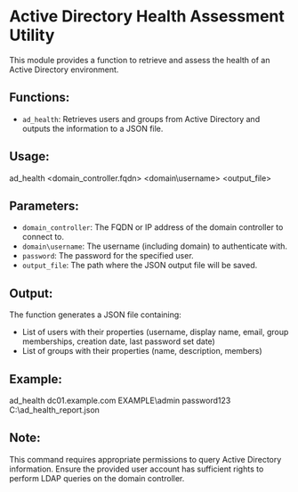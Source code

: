 # Active Directory Health Assessment Utility

This module provides a function to retrieve and assess the health of an Active Directory environment.

## Functions:
* `ad_health`: Retrieves users and groups from Active Directory and outputs the information to a JSON file.

## Usage:

ad_health <domain_controller.fqdn> <domain\username> <password> <output_file>


## Parameters:
* `domain_controller`: The FQDN or IP address of the domain controller to connect to.
* `domain\username`: The username (including domain) to authenticate with.
* `password`: The password for the specified user.
* `output_file`: The path where the JSON output file will be saved.

## Output:
The function generates a JSON file containing:
* List of users with their properties (username, display name, email, group memberships, creation date, last password set date)
* List of groups with their properties (name, description, members)

## Example:

ad_health dc01.example.com EXAMPLE\admin password123 C:\ad_health_report.json


## Note:
This command requires appropriate permissions to query Active Directory information. Ensure the provided user account has sufficient rights to perform LDAP queries on the domain controller.